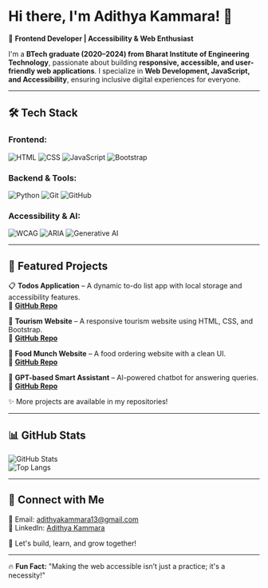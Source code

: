 # Hi there, I'm Adithya Kammara! 👋

🚀 **Frontend Developer | Accessibility & Web Enthusiast**

I'm a **BTech graduate (2020–2024) from Bharat Institute of Engineering Technology**, passionate about building **responsive, accessible, and user-friendly web applications**. I specialize in **Web Development, JavaScript, and Accessibility**, ensuring inclusive digital experiences for everyone.

---

## 🛠 Tech Stack  
### **Frontend:**  
![HTML](https://img.shields.io/badge/HTML-%23E34F26.svg?style=flat&logo=html5&logoColor=white)
![CSS](https://img.shields.io/badge/CSS-%231572B6.svg?style=flat&logo=css3&logoColor=white)
![JavaScript](https://img.shields.io/badge/JavaScript-%23F7DF1E.svg?style=flat&logo=javascript&logoColor=black)
![Bootstrap](https://img.shields.io/badge/Bootstrap-%23563D7C.svg?style=flat&logo=bootstrap&logoColor=white)


### **Backend & Tools:**  
![Python](https://img.shields.io/badge/Python-%233776AB.svg?style=flat&logo=python&logoColor=white)
![Git](https://img.shields.io/badge/Git-%23F05032.svg?style=flat&logo=git&logoColor=white)
![GitHub](https://img.shields.io/badge/GitHub-%23181717.svg?style=flat&logo=github&logoColor=white)

### **Accessibility & AI:**  
![WCAG](https://img.shields.io/badge/WCAG%202.1-%2300A4CC.svg?style=flat)
![ARIA](https://img.shields.io/badge/ARIA-%23563D7C.svg?style=flat)
![Generative AI](https://img.shields.io/badge/Generative%20AI-%2300A4CC.svg?style=flat)

---

## 📌 Featured Projects  
📋 **Todos Application** – A dynamic to-do list app with local storage and accessibility features.  
🔗 **[GitHub Repo](https://github.com/AdithyaKammara/Todos-App)**  

🚀 **Tourism Website** – A responsive tourism website using HTML, CSS, and Bootstrap.  
🔗 **[GitHub Repo](https://github.com/AdithyaKammara/Tourism-Website)**  

🍔 **Food Munch Website** – A food ordering website with a clean UI.  
🔗 **[GitHub Repo](https://github.com/AdithyaKammara/Food-Munch)**  

🤖 **GPT-based Smart Assistant** – AI-powered chatbot for answering queries.  
🔗 **[GitHub Repo](https://github.com/AdithyaKammara/Smart-Assistant)**  

✨ More projects are available in my repositories!  

---

## 📊 GitHub Stats  
![GitHub Stats](https://github-readme-stats.vercel.app/api?username=AdithyaKammara&show_icons=true&theme=radical)  
![Top Langs](https://github-readme-stats.vercel.app/api/top-langs/?username=AdithyaKammara&layout=compact&theme=radical)  

---

## 🔗 Connect with Me  
📩 Email: [adithyakammara13@gmail.com](mailto:adithyakammara13@gmail.com)  
💼 LinkedIn: [Adithya Kammara](https://www.linkedin.com/in/adithyakammara)  

🚀 Let's build, learn, and grow together!  

---

🔥 **Fun Fact:** "Making the web accessible isn’t just a practice; it's a necessity!"
